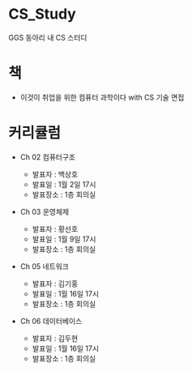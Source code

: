 # CS_Study
GGS 동아리 내 CS 스터디

# 책
- 이것이 취업을 위한 컴퓨터 과학이다 with CS 기술 면접

# 커리큘럼
- Ch 02 컴퓨터구조
  - 발표자 : 백상호
  - 발표일 : 1월 2일 17시
  - 발표장소 : 1층 회의실

- Ch 03 운영체제
  - 발표자 : 황선호
  - 발표일 : 1월 9일 17시
  - 발표장소 : 1층 회의실

- Ch 05 네트워크
  - 발표자 : 김기홍
  - 발표일 : 1월 16일 17시
  - 발표장소 : 1층 회의실

- Ch 06 데이터베이스
  - 발표자 : 김두현
  - 발표일 : 1월 16일 17시
  - 발표장소 : 1층 회의실

